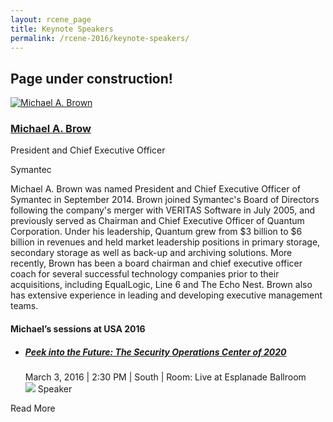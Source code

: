 ```yaml
---
layout: rcene_page
title: Keynote Speakers
permalink: /rcene-2016/keynote-speakers/
---
```


## Page under construction!
<div class="group keynote_speaker_list">
  <a class="photo" href="http://www.rsaconference.com/events/us16/speakers/michael-a-brown?webSyncID=9a0cd976-7857-0065-e1a9-94972b71e3a9&amp;sessionGUID=5782bde2-e29e-2099-87a2-cac45c507d16&amp;_ga=1.61118699.699589316.1467026608">
	 <img src="Keynotes%20-%20Security%20Experts%20%7C%20RSA%20Conference%202016_files/Wcc53G9dcFUEupmoG6ykLa4OUroEXY.jpg" alt="Michael A. Brown">
   </a>
  <div class="dossier">
    <div class="bio">
      <h3>
        <a href="http://www.rsaconference.com/events/us16/speakers/michael-a-brown?webSyncID=9a0cd976-7857-0065-e1a9-94972b71e3a9&amp;sessionGUID=5782bde2-e29e-2099-87a2-cac45c507d16">
          Michael A. Brow</a>
      </h3>
      <div class="title">
      <p> President and Chief Executive Officer </p>
      <p> Symantec</p>
    </div>
	   Michael A. Brown was named President and Chief Executive
      Officer of Symantec in September 2014. Brown joined Symantec's Board of
      Directors following the company's merger with VERITAS Software in July
      2005, and previously served as Chairman and Chief Executive Officer of
      Quantum Corporation. Under his leadership, Quantum grew from $3 billion
      to $6 billion in revenues and held market leadership positions in
      primary storage, secondary storage as well as back-up and archiving
      solutions. More recently, Brown has been a board chairman and chief
      executive officer coach for several successful technology companies
      prior to their acquisitions, including EqualLogic, Line 6 and The Echo
      Nest. Brown also has extensive experience in leading and developing
      executive management teams.
		    <div class="sessions">
				    <h4> Michael’s sessions at USA 2016							</h4>
						      <ul>
                    <li>
  										<h5>
  											<a href="http://www.rsaconference.com/events/us16/agenda/sessions/2725/peek-into-the-future-the-security-operations-center?webSyncID=9a0cd976-7857-0065-e1a9-94972b71e3a9&amp;sessionGUID=5782bde2-e29e-2099-87a2-cac45c507d16">Peek into the Future: The Security Operations Center of 2020 </a>
  										</h5>
  										<div class="meta">
  										          March 3, 2016 | 2:30 PM | South | Room: Live at Esplanade Ballroom											
                      </div>
  										<div class="role">
                        <img src="Keynotes%20-%20Security%20Experts%20%7C%20RSA%20Conference%202016_files/speaker.png">
                        Speaker
                      </div>
  									</li>
									</ul>
			</div>
		</div>
		<p class="read" data-expand="Read Less"> Read More </p>
  </div>
</div>		
